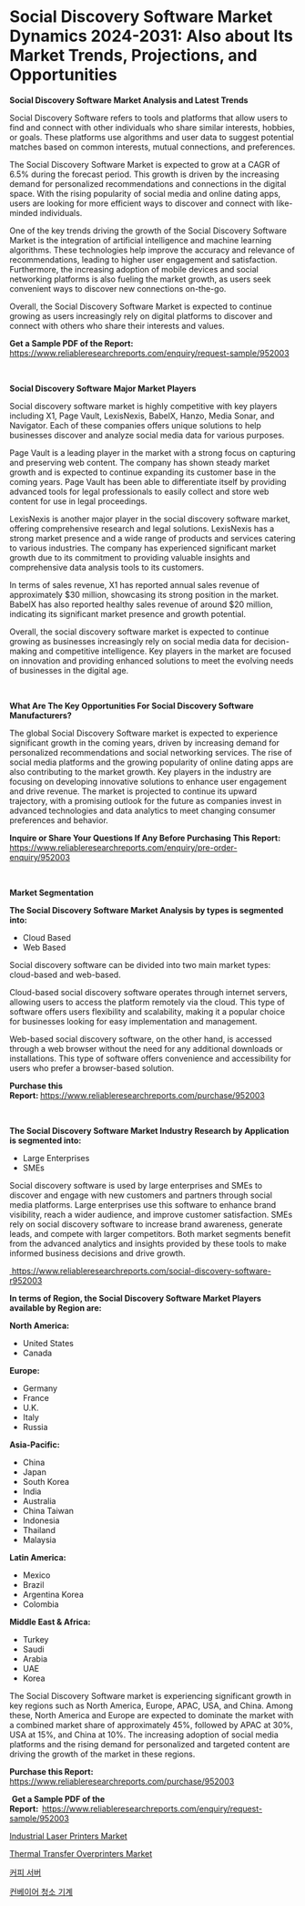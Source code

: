 <p><h1>Social Discovery Software Market Dynamics 2024-2031: Also about Its Market Trends, Projections, and Opportunities</h1></p><p><strong>Social Discovery Software Market Analysis and Latest Trends</strong></p>
<p><p>Social Discovery Software refers to tools and platforms that allow users to find and connect with other individuals who share similar interests, hobbies, or goals. These platforms use algorithms and user data to suggest potential matches based on common interests, mutual connections, and preferences.</p><p>The Social Discovery Software Market is expected to grow at a CAGR of 6.5% during the forecast period. This growth is driven by the increasing demand for personalized recommendations and connections in the digital space. With the rising popularity of social media and online dating apps, users are looking for more efficient ways to discover and connect with like-minded individuals.</p><p>One of the key trends driving the growth of the Social Discovery Software Market is the integration of artificial intelligence and machine learning algorithms. These technologies help improve the accuracy and relevance of recommendations, leading to higher user engagement and satisfaction. Furthermore, the increasing adoption of mobile devices and social networking platforms is also fueling the market growth, as users seek convenient ways to discover new connections on-the-go.</p><p>Overall, the Social Discovery Software Market is expected to continue growing as users increasingly rely on digital platforms to discover and connect with others who share their interests and values.</p></p>
<p><strong>Get a Sample PDF of the Report:&nbsp;</strong> <a href="https://www.reliableresearchreports.com/enquiry/request-sample/952003">https://www.reliableresearchreports.com/enquiry/request-sample/952003</a></p>
<p>&nbsp;</p>
<p><strong>Social Discovery Software Major Market Players</strong></p>
<p><p>Social discovery software market is highly competitive with key players including X1, Page Vault, LexisNexis, BabelX, Hanzo, Media Sonar, and Navigator. Each of these companies offers unique solutions to help businesses discover and analyze social media data for various purposes.</p><p>Page Vault is a leading player in the market with a strong focus on capturing and preserving web content. The company has shown steady market growth and is expected to continue expanding its customer base in the coming years. Page Vault has been able to differentiate itself by providing advanced tools for legal professionals to easily collect and store web content for use in legal proceedings.</p><p>LexisNexis is another major player in the social discovery software market, offering comprehensive research and legal solutions. LexisNexis has a strong market presence and a wide range of products and services catering to various industries. The company has experienced significant market growth due to its commitment to providing valuable insights and comprehensive data analysis tools to its customers.</p><p>In terms of sales revenue, X1 has reported annual sales revenue of approximately $30 million, showcasing its strong position in the market. BabelX has also reported healthy sales revenue of around $20 million, indicating its significant market presence and growth potential.</p><p>Overall, the social discovery software market is expected to continue growing as businesses increasingly rely on social media data for decision-making and competitive intelligence. Key players in the market are focused on innovation and providing enhanced solutions to meet the evolving needs of businesses in the digital age.</p></p>
<p>&nbsp;</p>
<p><strong>What Are The Key Opportunities For Social Discovery Software Manufacturers?</strong></p>
<p><p>The global Social Discovery Software market is expected to experience significant growth in the coming years, driven by increasing demand for personalized recommendations and social networking services. The rise of social media platforms and the growing popularity of online dating apps are also contributing to the market growth. Key players in the industry are focusing on developing innovative solutions to enhance user engagement and drive revenue. The market is projected to continue its upward trajectory, with a promising outlook for the future as companies invest in advanced technologies and data analytics to meet changing consumer preferences and behavior.</p></p>
<p><strong>Inquire or Share Your Questions If Any Before Purchasing This Report:</strong> <a href="https://www.reliableresearchreports.com/enquiry/pre-order-enquiry/952003">https://www.reliableresearchreports.com/enquiry/pre-order-enquiry/952003</a></p>
<p>&nbsp;</p>
<p><strong>Market Segmentation</strong></p>
<p><strong>The Social Discovery Software Market Analysis by types is segmented into:</strong></p>
<p><ul><li>Cloud Based</li><li>Web Based</li></ul></p>
<p><p>Social discovery software can be divided into two main market types: cloud-based and web-based. </p><p>Cloud-based social discovery software operates through internet servers, allowing users to access the platform remotely via the cloud. This type of software offers users flexibility and scalability, making it a popular choice for businesses looking for easy implementation and management.</p><p>Web-based social discovery software, on the other hand, is accessed through a web browser without the need for any additional downloads or installations. This type of software offers convenience and accessibility for users who prefer a browser-based solution.</p></p>
<p><strong>Purchase this Report:&nbsp;</strong><a href="https://www.reliableresearchreports.com/purchase/952003">https://www.reliableresearchreports.com/purchase/952003</a></p>
<p>&nbsp;</p>
<p><strong>The Social Discovery Software Market Industry Research by Application is segmented into:</strong></p>
<p><ul><li>Large Enterprises</li><li>SMEs</li></ul></p>
<p><p>Social discovery software is used by large enterprises and SMEs to discover and engage with new customers and partners through social media platforms. Large enterprises use this software to enhance brand visibility, reach a wider audience, and improve customer satisfaction. SMEs rely on social discovery software to increase brand awareness, generate leads, and compete with larger competitors. Both market segments benefit from the advanced analytics and insights provided by these tools to make informed business decisions and drive growth.</p></p>
<p><a href="https://www.reliableresearchreports.com/social-discovery-software-r952003">&nbsp;https://www.reliableresearchreports.com/social-discovery-software-r952003</a></p>
<p><strong>In terms of Region, the Social Discovery Software Market Players available by Region are:</strong></p>
<p>
    <p> <strong> North America: </strong>
        <ul>
            <li>United States</li>
            <li>Canada</li>
        </ul>
        </p> 
    <p> <strong> Europe: </strong>
        <ul>
            <li>Germany</li>
            <li>France</li>
            <li>U.K.</li>
            <li>Italy</li>
            <li>Russia</li>
        </ul>
        </p> 
    <p> <strong> Asia-Pacific: </strong>
        <ul>
            <li>China</li>
            <li>Japan</li>
            <li>South Korea</li>
            <li>India</li>
            <li>Australia</li>
            <li>China Taiwan</li>
            <li>Indonesia</li>
            <li>Thailand</li>
            <li>Malaysia</li>
        </ul>
        </p> 
    <p> <strong> Latin America: </strong>
        <ul>
            <li>Mexico</li>
            <li>Brazil</li>
            <li>Argentina Korea</li>
            <li>Colombia</li>
        </ul>
        </p> 
    <p> <strong> Middle East & Africa: </strong>
        <ul>
            <li>Turkey</li>
            <li>Saudi</li>
            <li>Arabia</li>
            <li>UAE</li>
            <li>Korea</li>
        </ul>
    </p>
    </p>
<p><p>The Social Discovery Software market is experiencing significant growth in key regions such as North America, Europe, APAC, USA, and China. Among these, North America and Europe are expected to dominate the market with a combined market share of approximately 45%, followed by APAC at 30%, USA at 15%, and China at 10%. The increasing adoption of social media platforms and the rising demand for personalized and targeted content are driving the growth of the market in these regions.</p></p>
<p><strong>Purchase this Report: </strong><a href="https://www.reliableresearchreports.com/purchase/952003">https://www.reliableresearchreports.com/purchase/952003</a></p>
<p>&nbsp;<strong>Get a Sample PDF of the Report:&nbsp;&nbsp;</strong><a href="https://www.reliableresearchreports.com/enquiry/request-sample/952003">https://www.reliableresearchreports.com/enquiry/request-sample/952003</a></p>
<p><strong></strong></p>
<p><p><a href="https://www.linkedin.com/pulse/industrial-laser-printers-market-analysis-sze-forecasted-ukvxe">Industrial Laser Printers Market</a></p><p><a href="https://www.linkedin.com/pulse/thermal-transfer-overprinters-market-furnishes-information-esile">Thermal Transfer Overprinters Market</a></p><p><a href="https://medium.com/@kasandrarempel/%EC%BB%A4%ED%94%BC-%EC%84%9C%EB%B2%84-%EC%8B%9C%EC%9E%A5-2031%EB%85%84%EA%B9%8C%EC%A7%80%EC%9D%98-%ED%8A%B8%EB%A0%8C%EB%93%9C-%EC%98%88%EC%B8%A1-%EB%B0%8F-%EA%B2%BD%EC%9F%81-%EB%B6%84%EC%84%9D-30861fcd1a95">커피 서버</a></p><p><a href="https://medium.com/@leonidasalazar756/%EC%BB%A8%EB%B2%A0%EC%9D%B4%EC%96%B4-%EC%B2%AD%EC%86%8C%EA%B8%B0-%EC%8B%9C%EC%9E%A5-%EC%9C%A0%ED%98%95-%EC%9D%91%EC%9A%A9-%EB%B0%8F-%EC%A7%80%EB%A6%AC%EC%97%90-%EB%8C%80%ED%95%9C-%ED%8F%AC%EA%B4%84%EC%A0%81%EC%9D%B8-%ED%8F%89%EA%B0%80-21d464c714b1">컨베이어 청소 기계</a></p></p>